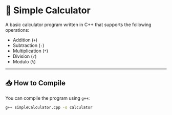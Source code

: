 # 🧮 Simple Calculator

A basic calculator program written in C++ that supports the following operations:
- Addition (`+`)
- Subtraction (`-`)
- Multiplication (`*`)
- Division (`/`)
- Modulo (`%`)

---

## 📥 How to Compile

You can compile the program using `g++`:

```bash
g++ simpleCalculator.cpp -o calculator
